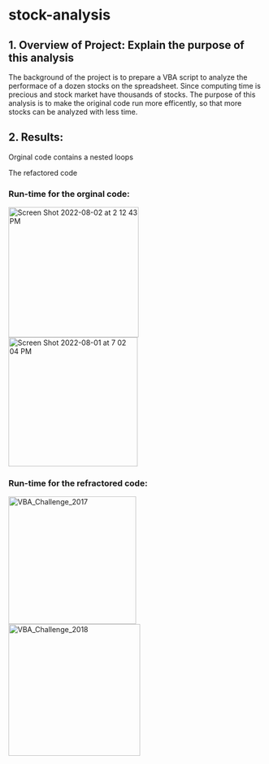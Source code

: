 # stock-analysis

## 1. Overview of Project:  Explain the purpose of this analysis

   The background of the project is to prepare a VBA script to analyze the performace of a dozen stocks on the spreadsheet.  Since computing time is precious and stock market have thousands of stocks.   The purpose of this analysis is to make the original code run more efficently, so that more stocks can be analyzed with less time.  


## 2.  Results:  

Orginal code 
   contains a nested loops

The refactored code 

   


### Run-time for the orginal code:

<img width="256" alt="Screen Shot 2022-08-02 at 2 12 43 PM" src="https://user-images.githubusercontent.com/108419097/182449588-6a41be9f-a726-4e5a-966e-be58e0d502cf.png">

<img width="254" alt="Screen Shot 2022-08-01 at 7 02 04 PM" src="https://user-images.githubusercontent.com/108419097/182449714-95d94b9b-211d-4db3-bdd7-b57dc89a1697.png">

### Run-time for the refractored code: 

<img width="251" alt="VBA_Challenge_2017" src="https://user-images.githubusercontent.com/108419097/182451381-ed9b69b4-5ea8-4e24-a62a-ea4dc8b139bb.png">

<img width="259" alt="VBA_Challenge_2018" src="https://user-images.githubusercontent.com/108419097/182451393-4877bde6-ad32-470b-b207-c85608ab98bb.png">

